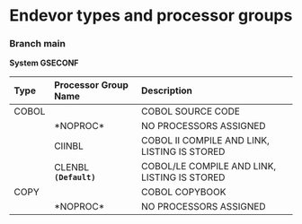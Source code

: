 # **Endevor types and processor groups**
### Branch **main**
**System GSECONF**  
  
| Type | Processor Group Name | Description   |  
| :----- | :----- | :----- |  
| COBOL |  | COBOL SOURCE CODE |  
|  | \*NOPROC\* | NO PROCESSORS ASSIGNED |  
|  | CIINBL | COBOL II COMPILE AND LINK, LISTING IS STORED |  
|  | CLENBL __`(Default)`__ | COBOL/LE COMPILE AND LINK, LISTING IS STORED |  
| COPY |  | COBOL COPYBOOK |  
|  | \*NOPROC\* | NO PROCESSORS ASSIGNED |  


